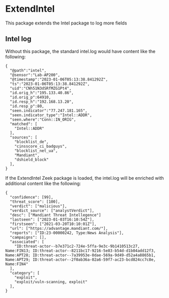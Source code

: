 # ExtendIntel
This package extends the Intel package to log more fields

Intel log
---------

Without this package, the standard intel.log would have content like the following:

    {
      "@path":"intel",
      "@sensor":"Lab-AP200",
      "@timestamp":"2023-01-06T05:13:38.841292Z",
      "ts":"2023-01-06T05:13:38.841292Z",
      "uid":"CNh51N3dSRfMZG1Pt4",
      "id.orig_h":"195.133.40.86",
      "id.orig_p":64910,
      "id.resp_h":"192.168.13.20",
      "id.resp_p":80,
      "seen.indicator":"77.247.181.165",
      "seen.indicator_type":"Intel::ADDR",
      "seen.where":"Conn::IN_ORIG",
      "matched": [
        "Intel::ADDR"
      ],
      "sources": [
        "blocklist_de",
        "cinsscore_ci_badguys",
        "blocklist_net_ua",
        "Mandiant",
        "dshield_block"
      ],
    }


If the ExtendIntel Zeek package is loaded, the intel.log will be enriched with additional content like the following:

    {
      "confidence": [99],
      "threat_score": [100],
      "verdict": ["malicious"],
      "verdict_source": ["analystVerdict"],
      "desc": ["Mandiant Threat Intellegence"]
      "lastseen": ["2023-01-03T16:10:54Z"],
      "firstseen": ["2021-03-20T10:10:01Z"],
      "url": ["https://advantage.mandiant.com/"],
      "reports": ["ID:23-00000242, Type:News Analysis"],
      "campaigns": [],
      "associated": [
        "ID:threat-actor--b7e371c2-724e-5ffa-9e3c-9b1410513c27, Name:FIN13; ID:threat-actor--8211bc17-9216-5e83-b54d-d1b04add12f3, Name:APT28; ID:threat-actor--7a39953e-0dae-569a-9d49-d52a4a8865b1, Name:APT29; ID:threat-actor--2f0ab36a-02a6-59f7-ac23-bcd824cc7c8e, Name:FIN4"
      ],
      "category": [
        "exploit",
        "exploit/vuln-scanning, exploit"
      ],
    }
